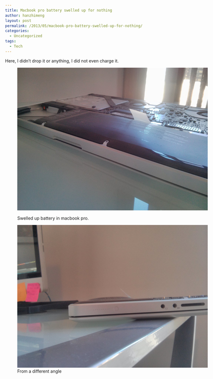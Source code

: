```yaml
---
title: Macbook pro battery swelled up for nothing
author: hanzhimeng
layout: post
permalink: /2013/05/macbook-pro-battery-swelled-up-for-nothing/
categories:
  - Uncategorized
tags:
  - Tech
---
```

Here, I didn&#8217;t drop it or anything, I did not even charge it.<figure id="attachment_788" style="width: 625px;" class="wp-caption alignnone">

<a href="http://allenhan.com/2013/05/macbook-pro-battery-swelled-up-for-nothing/2013-05-01-10-23-50/" rel="attachment wp-att-788"><img class="size-large wp-image-788" alt="Swelled up battery in macbook pro." src="/images/uploads/2013/05/2013-05-01-10.23.50-1024x768.jpg" width="625" height="468" /></a><figcaption class="wp-caption-text">Swelled up battery in macbook pro.</figcaption></figure> <figure id="attachment_789" style="width: 625px;" class="wp-caption alignnone">[<img class="size-large wp-image-789" alt="From a different angle." src="/images/uploads/2013/05/2013-05-01-10.24.17-1024x768.jpg" width="625" height="468" />][1]<figcaption class="wp-caption-text">From a different angle</figcaption></figure>

 [1]: /images/uploads/2013/05/2013-05-01-10.24.17.jpg
